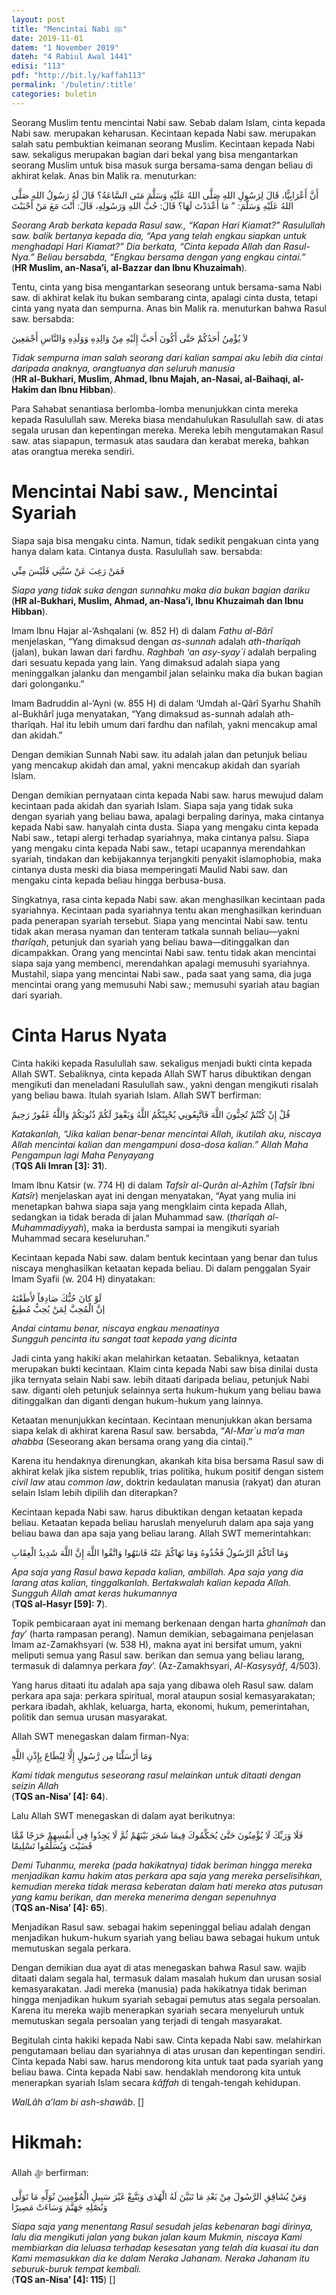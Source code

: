 ```yaml
---
layout: post
title: "Mencintai Nabi ﷺ"
date: 2019-11-01
datem: "1 November 2019"
dateh: "4 Rabiul Awal 1441"
edisi: "113"
pdf: "http://bit.ly/kaffah113"
permalink: '/buletin/:title'
categories: buletin
---
```


Seorang Muslim tentu mencintai Nabi saw. Sebab dalam Islam, cinta kepada Nabi saw. merupakan keharusan. Kecintaan kepada Nabi saw. merupakan salah satu pembuktian keimanan seorang Muslim. Kecintaan kepada Nabi saw. sekaligus merupakan bagian dari bekal yang bisa mengantarkan seorang Muslim untuk bisa masuk surga bersama-sama dengan beliau di akhirat kelak. Anas bin Malik ra. menuturkan:

<p class="text-right-arabic">
أَنَّ أَعْرَابِيًّا، قَالَ لِرَسُولِ اللهِ صَلَّى اللهُ عَلَيْهِ وَسَلَّمَ مَتَى السَّاعَةُ؟ قَالَ لَهُ رَسُولُ اللهِ صَلَّى اللهُ عَلَيْهِ وَسَلَّمَ: ” مَا أَعْدَدْتَ لَهَا؟ قَالَ: حُبَّ اللهِ وَرَسُولِهِ، قَالَ: أَنْتَ مَعَ مَنْ أَحْبَبْتَ
</p>

<p class="text-right-arti">
<i>Seorang Arab berkata kepada Rasul saw., “Kapan Hari Kiamat?” Rasulullah saw. balik bertanya kepada dia, “Apa yang telah engkau siapkan untuk menghadapi Hari Kiamat?” Dia berkata, “Cinta kepada Allah dan Rasul-Nya.” Beliau bersabda, “Engkau bersama dengan yang engkau cintai.”</i><br>
(<b>HR Muslim, an-Nasa’i, al-Bazzar dan Ibnu Khuzaimah</b>).
</p>

Tentu, cinta yang bisa mengantarkan seseorang untuk bersama-sama Nabi saw. di akhirat kelak itu bukan sembarang cinta, apalagi cinta dusta, tetapi cinta yang nyata dan sempurna. Anas bin Malik ra. menuturkan bahwa Rasul saw. bersabda:

<p class="text-right-arabic">
لاَ يُؤْمِنُ أَحَدُكُمْ حَتَّى أَكُونَ أَحَبَّ إِلَيْهِ مِنْ وَالِدِهِ وَوَلَدِهِ وَالنَّاسِ أَجْمَعِينَ
</p>

<p class="text-right-arti">
<i>Tidak sempurna iman salah seorang dari kalian sampai aku lebih dia cintai daripada anaknya, orangtuanya dan seluruh manusia</i><br>
(<b>HR al-Bukhari, Muslim, Ahmad, Ibnu Majah, an-Nasai, al-Baihaqi, al-Hakim dan Ibnu Hibban</b>).
</p>

Para Sahabat senantiasa berlomba-lomba menunjukkan cinta mereka kepada Rasulullah saw. Mereka biasa mendahulukan Rasulullah saw. di atas segala urusan dan kepentingan mereka. Mereka lebih mengutamakan Rasul saw. atas siapapun, termasuk atas saudara dan kerabat mereka, bahkan atas orangtua mereka sendiri.

# Mencintai Nabi saw., Mencintai Syariah

Siapa saja bisa mengaku cinta. Namun, tidak sedikit pengakuan cinta yang hanya dalam kata. Cintanya dusta. Rasulullah saw. bersabda:

<p class="text-right-arabic">
فَمَنْ رَغِبَ عَنْ سُنَّتِي فَلَيْسَ مِنِّي
</p>

<p class="text-right-arti">
<i>Siapa yang tidak suka dengan sunnahku maka dia bukan bagian dariku</i><br>
(<b>HR al-Bukhari, Muslim, Ahmad, an-Nasa’i, Ibnu Khuzaimah dan Ibnu Hibban</b>).
</p>

Imam Ibnu Hajar al-‘Ashqalani (w. 852 H) di dalam *Fathu al-Bârî* menjelaskan, “Yang dimaksud dengan *as-sunnah* adalah *ath-tharîqah* (jalan), bukan lawan dari fardhu. *Raghbah ‘an asy-syay`i* adalah berpaling dari sesuatu kepada yang lain. Yang dimaksud adalah siapa yang meninggalkan jalanku dan mengambil jalan selainku maka dia bukan bagian dari golonganku.”

Imam Badruddin al-‘Ayni (w. 855 H) di dalam ‘Umdah al-Qârî Syarhu Shahîh al-Bukhârî juga menyatakan, “Yang dimaksud as-sunnah adalah ath-tharîqah. Hal itu lebih umum dari fardhu dan nafilah, yakni mencakup amal dan akidah.”

Dengan demikian Sunnah Nabi saw. itu adalah jalan dan petunjuk beliau yang mencakup akidah dan amal, yakni mencakup akidah dan syariah Islam.

Dengan demikian pernyataan cinta kepada Nabi saw. harus mewujud dalam kecintaan pada akidah dan syariah Islam. Siapa saja yang tidak suka dengan syariah yang beliau bawa, apalagi berpaling darinya, maka cintanya kepada Nabi saw. hanyalah cinta dusta. Siapa yang mengaku cinta kepada Nabi saw., tetapi alergi terhadap syariahnya, maka cintanya palsu. Siapa yang mengaku cinta kepada Nabi saw., tetapi ucapannya merendahkan syariah, tindakan dan kebijakannya terjangkiti penyakit islamophobia, maka cintanya dusta meski dia biasa memperingati Maulid Nabi saw. dan mengaku cinta kepada beliau hingga berbusa-busa.

Singkatnya, rasa cinta kepada Nabi saw. akan menghasilkan kecintaan pada syariahnya. Kecintaan pada syariahnya tentu akan menghasilkan kerinduan pada penerapan syariah tersebut. Siapa yang mencintai Nabi saw. tentu tidak akan merasa nyaman dan tenteram tatkala sunnah beliau—yakni *tharîqah*, petunjuk dan syariah yang beliau bawa—ditinggalkan dan dicampakkan. Orang yang mencintai Nabi saw. tentu tidak akan mencintai siapa saja yang membenci, merendahkan apalagi memusuhi syariahnya. Mustahil, siapa yang mencintai Nabi saw., pada saat yang sama, dia juga mencintai orang yang memusuhi Nabi saw.; memusuhi syariah atau bagian dari syariah.

# Cinta Harus Nyata

Cinta hakiki kepada Rasulullah saw. sekaligus menjadi bukti cinta kepada Allah SWT. Sebaliknya, cinta kepada Allah SWT harus dibuktikan dengan mengikuti dan meneladani Rasulullah saw., yakni dengan mengikuti risalah yang beliau bawa. Itulah syariah Islam. Allah SWT berfirman:

<p class="text-right-arabic">
قُلْ إِنْ كُنْتُمْ تُحِبُّونَ اللَّهَ فَاتَّبِعُونِي يُحْبِبْكُمُ اللَّهُ وَيَغْفِرْ لَكُمْ ذُنُوبَكُمْ وَاللَّهُ غَفُورٌ رَحِيمٌ
</p>

<p class="text-right-arti">
<i>Katakanlah, “Jika kalian benar-benar mencintai Allah, ikutilah aku, niscaya Allah mencintai kalian dan mengampuni dosa-dosa kalian.” Allah Maha Pengampun lagi Maha Penyayang</i><br>
(<b>TQS Ali Imran [3]: 31</b>).
</p>

Imam Ibnu Katsir (w. 774 H) di dalam *Tafsîr al-Qurân al-Azhîm* (*Tafsîr Ibni Katsîr*) menjelaskan ayat ini dengan menyatakan, “Ayat yang mulia ini menetapkan bahwa siapa saja yang mengklaim cinta kepada Allah, sedangkan ia tidak berada di jalan Muhammad saw. (*tharîqah al-Muhammadiyyah*), maka ia berdusta sampai ia mengikuti syariah Muhammad secara keseluruhan.”

Kecintaan kepada Nabi saw. dalam bentuk kecintaan yang benar dan tulus niscaya menghasilkan ketaatan kepada beliau. Di dalam penggalan Syair Imam Syafii (w. 204 H) dinyatakan:

<p class="text-right-arabic">
لَوْ كانَ حُبُّكَ صَادِقاً لأَطَعْتَهُ
<br>
إنَّ الْمُحِبَّ لِمَنْ يُحِبُّ مُطِيعُ
</p>

<p class="text-right-arti">
<i>Andai cintamu benar, niscaya engkau menaatinya</i>
<br>
<i>Sungguh pencinta itu sangat taat kepada yang dicinta</i>
</p>

Jadi cinta yang hakiki akan melahirkan ketaatan. Sebaliknya, ketaatan merupakan bukti kecintaan. Klaim cinta kepada Nabi saw bisa dinilai dusta jika ternyata selain Nabi saw. lebih ditaati daripada beliau, petunjuk Nabi saw. diganti oleh petunjuk selainnya serta hukum-hukum yang beliau bawa ditinggalkan dan diganti dengan hukum-hukum yang lainnya.

Ketaatan menunjukkan kecintaan. Kecintaan menunjukkan akan bersama siapa kelak di akhirat karena Rasul saw. bersabda, “*Al-Mar\`u ma’a man ahabba* (Seseorang akan bersama orang yang dia cintai).”

Karena itu hendaknya direnungkan, akankah kita bisa bersama Rasul saw di akhirat kelak jika sistem republik, trias politika, hukum positif dengan sistem *civil law* atau *common law*, doktrin kedaulatan manusia (rakyat) dan aturan selain Islam lebih dipilih dan diterapkan?

Kecintaan kepada Nabi saw. harus dibuktikan dengan ketaatan kepada beliau. Ketaatan kepada beliau haruslah menyeluruh dalam apa saja yang beliau bawa dan apa saja yang beliau larang. Allah SWT memerintahkan:

<p class="text-right-arabic">
وَمَا آتَاكُمُ الرَّسُولُ فَخُذُوهُ وَمَا نَهَاكُمْ عَنْهُ فَانتَهُوا وَاتَّقُوا اللَّهَ إِنَّ اللَّهَ شَدِيدُ الْعِقَابِ
</p>

<p class="text-right-arti">
<i>Apa saja yang Rasul bawa kepada kalian, ambillah. Apa saja yang dia larang atas kalian, tinggalkanlah. Bertakwalah kalian kepada Allah. Sungguh Allah amat keras hukumannya</i><br>
(<b>TQS al-Hasyr [59]: 7</b>).
</p>

Topik pembicaraan ayat ini memang berkenaan dengan harta *ghanîmah* dan *fay*’ (harta rampasan perang). Namun demikian, sebagaimana penjelasan Imam az-Zamakhsyari (w. 538 H), makna ayat ini bersifat umum, yakni meliputi semua yang Rasul saw. berikan dan semua yang beliau larang, termasuk di dalamnya perkara *fay*’. (Az-Zamakhsyari, *Al-Kasysyâf*, 4/503).

Yang harus ditaati itu adalah apa saja yang dibawa oleh Rasul saw. dalam perkara apa saja: perkara spiritual, moral ataupun sosial kemasyarakatan; perkara ibadah, akhlak, keluarga, harta, ekonomi, hukum, pemerintahan, politik dan semua urusan masyarakat.

Allah SWT menegaskan dalam firman-Nya:

<p class="text-right-arabic">
وَمَا أَرْسَلْنَا مِن رَّسُولٍ إِلَّا لِيُطَاعَ بِإِذْنِ اللَّهِ
</p>

<p class="text-right-arti">
<i>Kami tidak mengutus seseorang rasul melainkan untuk ditaati dengan seizin Allah</i><br>
(<b>TQS an-Nisa’ [4]: 64</b>).
</p>

Lalu Allah SWT menegaskan di dalam ayat berikutnya:

<p class="text-right-arabic">
فَلَا وَرَبِّكَ لَا يُؤْمِنُونَ حَتَّىٰ يُحَكِّمُوكَ فِيمَا شَجَرَ بَيْنَهُمْ ثُمَّ لَا يَجِدُوا فِي أَنفُسِهِمْ حَرَجًا مِّمَّا قَضَيْتَ وَيُسَلِّمُوا تَسْلِيمًا
</p>

<p class="text-right-arti">
<i>Demi Tuhanmu, mereka (pada hakikatnya) tidak beriman hingga mereka menjadikan kamu hakim atas perkara apa saja yang mereka perselisihkan, kemudian mereka tidak merasa keberatan dalam hati mereka atas putusan yang kamu berikan, dan mereka menerima dengan sepenuhnya</i><br>
(<b>TQS an-Nisa’ [4]: 65</b>).
</p>

Menjadikan Rasul saw. sebagai hakim sepeninggal beliau adalah dengan menjadikan hukum-hukum syariah yang beliau bawa sebagai hukum untuk memutuskan segala perkara.

Dengan demikian dua ayat di atas menegaskan bahwa Rasul saw. wajib ditaati dalam segala hal, termasuk dalam masalah hukum dan urusan sosial kemasyarakatan. Jadi mereka (manusia) pada hakikatnya tidak beriman hingga menjadikan hukum syariah sebagai pemutus atas segala persoalan. Karena itu mereka wajib menerapkan syariah secara menyeluruh untuk memutuskan segala persoalan yang terjadi di tengah masyarakat.

Begitulah cinta hakiki kepada Nabi saw. Cinta kepada Nabi saw. melahirkan pengutamaan beliau dan syariahnya di atas urusan dan kepentingan sendiri. Cinta kepada Nabi saw. harus mendorong kita untuk taat pada syariah yang beliau bawa. Cinta kepada Nabi saw. hendaklah mendorong kita untuk menerapkan syariah Islam secara *kâffah* di tengah-tengah kehidupan.

*WalLâh a’lam bi ash-shawâb*. []



<!-- HIKMAH -->
<div class="card mt-5">
  <div class="card-header">
  <h1>Hikmah:</h1>
  </div>

  <div class="card-body">
  <p class="text-center">
  Allah ﷻ  berfirman:
  </p>

  <p class="text-center-arabic">
  وَمَنْ يُشَاقِقِ الرَّسُولَ مِنْ بَعْدِ مَا تَبَيَّنَ لَهُ الْهُدَى وَيَتَّبِعْ غَيْرَ سَبِيلِ الْمُؤْمِنِينَ نُوَلِّهِ مَا تَوَلَّى وَنُصْلِهِ جَهَنَّمَ وَسَاءَتْ مَصِيرًا
  </p>

  <p class="text-center">
  <i>Siapa saja yang menentang Rasul sesudah jelas kebenaran bagi dirinya, lalu dia mengikuti jalan yang bukan jalan kaum Mukmin, niscaya Kami membiarkan dia leluasa terhadap kesesatan yang telah dia kuasai itu dan Kami memasukkan dia ke dalam Neraka Jahanam. Neraka Jahanam itu seburuk-buruk tempat kembali.</i><br>
  (<b>TQS an-Nisa’ [4]: 115</b>) []
  </p>
  </div>
</div>
<!-- END HIKMAH -->
